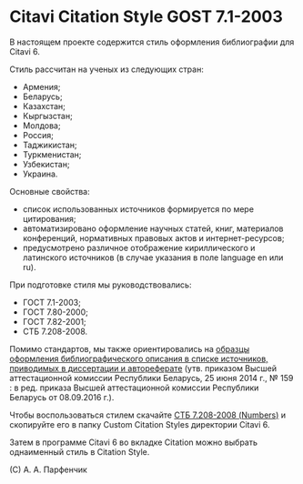 # Citavi Citation Style GOST 7.1-2003

В настоящем проекте содержится стиль оформления библиографии для Citavi 6.

Стиль рассчитан на ученых из следующих стран:
- Армения;
- Беларусь;
- Казахстан;
- Кыргызстан;
- Молдова;
- Россия;
- Таджикистан;
- Туркменистан;
- Узбекистан;
- Украина.

Основные свойства:
- список использованных источников формируется по мере цитирования;
- автоматизировано оформление научных статей, книг, материалов конференций, нормативных правовых актов и интернет-ресурсов;
- предусмотрено различное отображение кириллического и латинского источников (в случае указания в поле language en или ru). 

При подготовке стиля мы руководствовались:
- ГОСТ 7.1-2003;
- ГОСТ 7.80-2000;
- ГОСТ 7.82-2001;
- СТБ 7.208-2008. 

Помимо стандартов, мы также ориентировались на <a href="https://www.vak.gov.by/be/bibliographicDescription">образцы оформления библиографического описания в списке источников, приводимых в диссертации и автореферате</a> (утв. приказом Высшей аттестационной комиссии Республики Беларусь, 25 июня 2014 г., № 159 : в ред. приказа Высшей аттестационной комиссии Республики Беларусь от 08.09.2016 г.).

Чтобы воспользоваться стилем скачайте <a href="https://cdn.rawgit.com/Jatvyag/GOST-Citavi-Citation-Style/9dec8ea9/%D0%A1%D0%A2%D0%91%207.208-2008%20(Numbers).ccs" download>СТБ 7.208-2008 (Numbers)</a> и скопируйте его в папку Custom Citation Styles директории Citavi 6.

Затем в программе Citavi 6 во вкладке Citation можно выбрать однаименный стиль в Citation Style.

(C) А. А. Парфенчик
